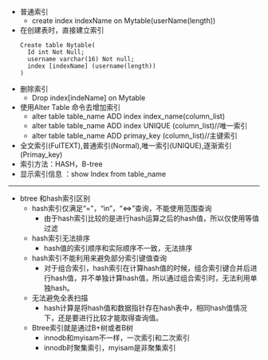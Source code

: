 + 普通索引
  + create index indexName on Mytable(userName(length))
+ 在创建表时，直接建立索引
    ```
    Create table Nytable(
      Id int Not Null;
      username varchar(16) Not null;
      index [indexName] (username(length))
    )
    ```
+ 删除索引
  + Drop index[indeName] on Mytable
+ 使用Alter Table 命令去增加索引
  + alter table table_name ADD index index_name(column_list)
  + alter table table_name ADD index UNIQUE (column_list)//唯一索引
  + alter table table_name ADD primay_key (column_list)//主键索引
+ 全文索引(FulTEXT),普通索引(Normal),唯一索引(UNIQUE),逐渐索引(Primay_key)
+ 索引方法：HASH，B-tree
+ 显示索引信息 ：show Index from table_name
------------------
+ btree 和hash索引区别
  + hash索引仅满足“=”，“in”，“<=>”查询，不能使用范围查询
    + 由于hash索引比较的是进行hash运算之后的hash值，所以仅使用等值过滤
  + hash索引无法排序
    + hash值的索引顺序和实际顺序不一致，无法排序
  + hash索引不能利用来避免部分索引键值查询
    + 对于组合索引，hash索引在计算hash值的时候，组合索引键合并后进行hash值，并不单独计算hash值，所以通过组合索引时，无法利用单独hash。
  + 无法避免全表扫描
    + hash计算是将hash值和数据指针存在hash表中，相同hash值情况下，还是要进行比较才能取得查询值。
  + Btree索引就是通过B+树或者B树
    + innodb和myisam不一样，一次索引和二次索引
    + innodb时聚集索引，myisam是非聚集索引
